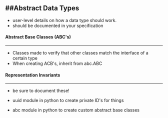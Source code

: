 ##Abstract Data Types
---------------------
- user-level details on how a data type should work.
- should be documented in your specification

#### Abstract Base Classes (ABC's)
----------------------------------
- Classes made to verify that other classes match the interface of a certain type
- When creating ACB's, inherit from abc.ABC

#### Representation Invariants
------------------------------
- be sure to document these!

- uuid module in python to create private ID's for things
- abc module in python to create custom abstract base classes
